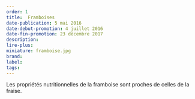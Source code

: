 ```yaml
---
order: 1
title:  Framboises
date-publication: 5 mai 2016
date-debut-promotion: 4 juillet 2016
date-fin-promotion: 23 décembre 2017
description:
lire-plus: 
miniature: framboise.jpg
brand:
label: 
tags: 
---
```


<!--fin-excerpt-->
<!-- ******************************** -->
<!-- **** début contenu détaillé **** -->

Les propriétés nutritionnelles de la framboise sont proches de celles de la fraise. 

<!-- **** fin contenu détaillé **** -->
<!-- ****************************** -->




